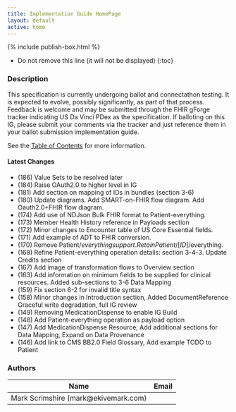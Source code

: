```yaml
---
title: Implementation Guide HomePage
layout: default
active: home
---
```


{% include publish-box.html %}

<!-- { :.no_toc } -->

<!-- TOC  the css styling for this is \pages\assets\css\project.css under 'markdown-toc'-->

* Do not remove this line (it will not be displayed)
{:toc}

<!-- end TOC -->

### Description

This specification is currently undergoing ballot and connectathon testing. It is expected to evolve, possibly significantly, as part of that process.
Feedback is welcome and may be submitted through the FHIR gForge tracker indicating US Da Vinci PDex as the specification. If balloting on this IG, please submit your comments via the tracker and just reference them in your ballot submission implementation guide.

See the [Table of Contents](toc.html) for more information.

#### Latest Changes
- (186) Value Sets to be resolved later
- (184) Raise OAuth2.0 to higher level in IG
- (181) Add section on mapping of IDs in bundles (section 3-6)
- (180) Update diagrams. Add SMART-on-FHIR flow diagram. Add Oauth2.0+FHIR flow diagram.
- (174) Add use of NDJson Bulk FHIR format to Patient-everything. 
- (173) Member Health History reference in Payloads section
- (172) Minor changes to Encounter table of US Core Essential fields.
- (171) Add example of ADT to FHIR conversion.
- (170) Remove Patient/$everything support. Retain Patient/[ID]/$everything.
- (168) Refine Patient-everything operation details: section 3-4-3. Update Credits section
- (167) Add image of transformation flows to Overview section
- (163) Add information on minimum fields to be supplied for clinical resources. Added sub-sections to 3-6 Data Mapping
- (159) Fix section 6-2 for invalid title syntax
- (158) Minor changes in Introduction section, Added DocumentReference Graceful write degradation, full IG review
- (149) Removing MedicationDispense to enable IG Build
- (148) Add Patient-everything operation as payload option
- (147) Add MedicationDispense Resource, Add additional sections for Data Mapping, Expand on Data Provenance
- (146) Add link to CMS BB2.0 Field Glossary, Add example TODO to Patient 



### Authors

<table>
<thead>
<tr>
<th>Name</th>
<th>Email</th>
</tr>
</thead>
<tbody>
<tr>
<td>Mark Scrimshire (mark@ekivemark.com)</td>
<td></td>
</tr>
</tbody>
</table>


